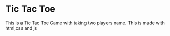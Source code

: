 # Tic Tac Toe
  This is a Tic Tac Toe Game with taking two players name. This is made with html,css and js
